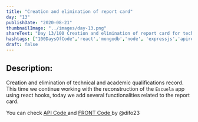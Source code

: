 ```yaml
---
title: "Creation and elimination of report card"
day: "13"
publishDate: "2020-08-21"
thumbnailImage: "../images/day-13.png"
shareText: "Day 13/100 Creation and elimination of report card for technical and academic grades."
hashtags: ["100DaysOfCode",'react','mongodb','node', 'expressjs','apirest', 'reacthooks', 'appescuela']
draft: false
---
```


## Description:

Creation and elimination of technical and academic qualifications record. This time we continue working with the reconstruction of the `Escuela` app using react hooks, today we add several functionalities related to the report card.

You can check  <a href="https://github.com/difo23/cemasapi" target="_blank"> API Code </a> and <a href= 'https://github.com/difo23/cemasfront'> FRONT Code </a> by @difo23